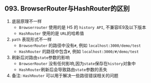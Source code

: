 ## 093. BrowserRouter与HashRouter的区别

1. 底层原理不一样
    - `Browserrouter` 使用的是 H5 的 `history API`, 不兼容IE9及以下版本
    - `HashRouter` 使用的是 `URL`的哈希值
2. `path` 表现形式不一样
    - `BrowserRouter` 的路径中没有`#`, 例如 `localhost:3000/demo/test`
    - `HashRouter` 的路径中包含`#`, 例如 `localhost:3000/#/demo/test`
3. 刷新后对路由`state`参数的影响
    - `BrowserRouter` 没有任何影响,因为`state`保存在`history`对象中
    - `HashRouter`刷新后会导致路由`state`参数的丢失
4. 备注: `HashRouter` 可以用于解决一些路径错误相关的问题